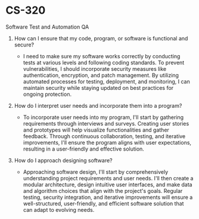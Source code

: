 # CS-320
Software Test and Automation QA

1. How can I ensure that my code, program, or software is functional and secure?
   - I need to make sure my software works correctly by conducting tests at various levels and following coding standards. To prevent vulnerabilities, I should incorporate security measures like authentication, encryption, and patch management. By utilizing automated processes for testing, deployment, and monitoring, I can maintain security while staying updated on best practices for ongoing protection.
  
2. How do I interpret user needs and incorporate them into a program?
   - To incorporate user needs into my program, I'll start by gathering requirements through interviews and surveys. Creating user stories and prototypes will help visualize functionalities and gather feedback. Through continuous collaboration, testing, and iterative improvements, I'll ensure the program aligns with user expectations, resulting in a user-friendly and effective solution.

3. How do I approach designing software?
   - Approaching software design, I'll start by comprehensively understanding project requirements and user needs. I'll then create a modular architecture, design intuitive user interfaces, and make data and algorithm choices that align with the project's goals. Regular testing, security integration, and iterative improvements will ensure a well-structured, user-friendly, and efficient software solution that can adapt to evolving needs.
